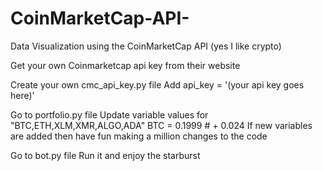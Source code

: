 # CoinMarketCap-API-
Data Visualization using the CoinMarketCap API (yes I like crypto)

Get your own Coinmarketcap api key from their website

Create your own cmc_api_key.py file 
  Add api_key = '(your api key goes here)'

Go to portfolio.py file 
 Update variable values for "BTC,ETH,XLM,XMR,ALGO,ADA"
  BTC = 0.1999 # + 0.024 
 If new variables are added then have fun making a million changes to the code
 
Go to bot.py file
Run it and enjoy the starburst 

